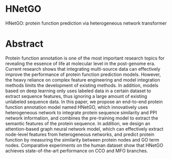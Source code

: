 # HNetGO
HNetGO: protein function prediction via heterogeneous network transformer
# Abstract
Protein function annotation is one of the most important research topics for revealing the essence of life at molecular level in the post-genome era. Current research shows that integrating multi-source data can effectively improve the performance of protein function prediction models. However, the heavy reliance on complex feature engineering and model integration methods limits the development of existing methods. In addition, models based on deep learning only uses labeled data in a certain dataset to extract sequence features, thus ignoring a large amount of existing unlabeled sequence data. In this paper, we propose an end-to-end protein function annotation model named HNetGO, which innovatively uses heterogeneous network to integrate protein sequence similarity and PPI network information, and combines the pre-training model to extract the semantic features of the protein sequence. In addition, we design an attention-based graph neural network model, which can effectively extract node-level features from heterogeneous networks, and predict protein function by measuring the similarity between protein nodes and GO term nodes. Comparative experiments on the human dataset show that HNetGO achieves state-of-the-art performance on CCO and MFO branches.
